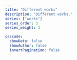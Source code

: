 ```yaml
---
title: "Different works"
description: "Different works."
series: ["works"]
series_order: 3
series_weight: 3

cascade:
  showDate: false
  showAuthor: false
  invertPagination: false
---
```

